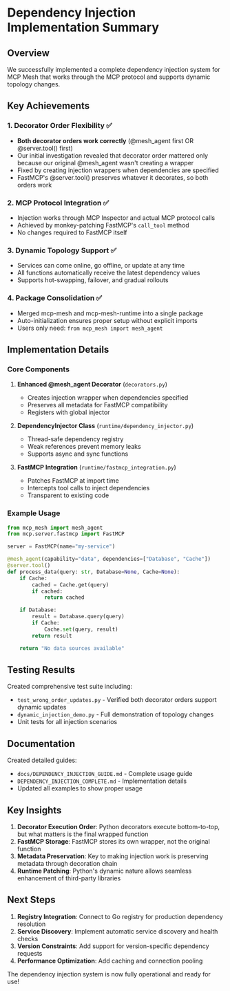 # Dependency Injection Implementation Summary

## Overview

We successfully implemented a complete dependency injection system for MCP Mesh that works through the MCP protocol and supports dynamic topology changes.

## Key Achievements

### 1. Decorator Order Flexibility ✅

- **Both decorator orders work correctly** (@mesh_agent first OR @server.tool() first)
- Our initial investigation revealed that decorator order mattered only because our original @mesh_agent wasn't creating a wrapper
- Fixed by creating injection wrappers when dependencies are specified
- FastMCP's @server.tool() preserves whatever it decorates, so both orders work

### 2. MCP Protocol Integration ✅

- Injection works through MCP Inspector and actual MCP protocol calls
- Achieved by monkey-patching FastMCP's `call_tool` method
- No changes required to FastMCP itself

### 3. Dynamic Topology Support ✅

- Services can come online, go offline, or update at any time
- All functions automatically receive the latest dependency values
- Supports hot-swapping, failover, and gradual rollouts

### 4. Package Consolidation ✅

- Merged mcp-mesh and mcp-mesh-runtime into a single package
- Auto-initialization ensures proper setup without explicit imports
- Users only need: `from mcp_mesh import mesh_agent`

## Implementation Details

### Core Components

1. **Enhanced @mesh_agent Decorator** (`decorators.py`)

   - Creates injection wrapper when dependencies specified
   - Preserves all metadata for FastMCP compatibility
   - Registers with global injector

2. **DependencyInjector Class** (`runtime/dependency_injector.py`)

   - Thread-safe dependency registry
   - Weak references prevent memory leaks
   - Supports async and sync functions

3. **FastMCP Integration** (`runtime/fastmcp_integration.py`)
   - Patches FastMCP at import time
   - Intercepts tool calls to inject dependencies
   - Transparent to existing code

### Example Usage

```python
from mcp_mesh import mesh_agent
from mcp.server.fastmcp import FastMCP

server = FastMCP(name="my-service")

@mesh_agent(capability="data", dependencies=["Database", "Cache"])
@server.tool()
def process_data(query: str, Database=None, Cache=None):
    if Cache:
        cached = Cache.get(query)
        if cached:
            return cached

    if Database:
        result = Database.query(query)
        if Cache:
            Cache.set(query, result)
        return result

    return "No data sources available"
```

## Testing Results

Created comprehensive test suite including:

- `test_wrong_order_updates.py` - Verified both decorator orders support dynamic updates
- `dynamic_injection_demo.py` - Full demonstration of topology changes
- Unit tests for all injection scenarios

## Documentation

Created detailed guides:

- `docs/DEPENDENCY_INJECTION_GUIDE.md` - Complete usage guide
- `DEPENDENCY_INJECTION_COMPLETE.md` - Implementation details
- Updated all examples to show proper usage

## Key Insights

1. **Decorator Execution Order**: Python decorators execute bottom-to-top, but what matters is the final wrapped function
2. **FastMCP Storage**: FastMCP stores its own wrapper, not the original function
3. **Metadata Preservation**: Key to making injection work is preserving metadata through decoration chain
4. **Runtime Patching**: Python's dynamic nature allows seamless enhancement of third-party libraries

## Next Steps

1. **Registry Integration**: Connect to Go registry for production dependency resolution
2. **Service Discovery**: Implement automatic service discovery and health checks
3. **Version Constraints**: Add support for version-specific dependency requests
4. **Performance Optimization**: Add caching and connection pooling

The dependency injection system is now fully operational and ready for use!

